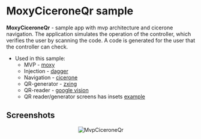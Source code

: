 # MoxyCiceroneQr sample

<b>MoxyCiceroneQr</b> - sample app with mvp architecture and cicerone navigation.
The application simulates the operation of the controller, which verifies the user by scanning the code.
A code is generated for the user that the controller can check.

- Used in this sample:
    * MVP - [moxy](https://github.com/Arello-Mobile/Moxy)
    * Injection - [dagger](https://github.com/google/dagger)
    * Navigation - [cicerone](https://github.com/terrakok/Cicerone)
    * QR-generator - [zxing](https://github.com/zxing/zxing)
    * QR-reader - [google vision](https://github.com/googlesamples/android-vision)
    * QR reader/generator screens has insets [example](https://github.com/razir/MoviesInsetsDemo)
    
## Screenshots
<p align="center">
  <a>
    <img alt="MvpCiceroneQr" src="https://user-images.githubusercontent.com/13707343/82047123-e9463f80-96ba-11ea-9a6e-829304465e6e.gif" />
  </a>
</p>
